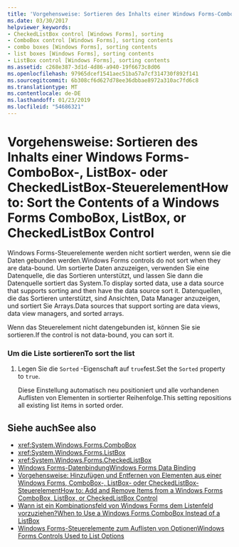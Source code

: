 ```yaml
---
title: 'Vorgehensweise: Sortieren des Inhalts einer Windows Forms-ComboBox-, ListBox- oder CheckedListBox-Steuerelement'
ms.date: 03/30/2017
helpviewer_keywords:
- CheckedListBox control [Windows Forms], sorting
- ComboBox control [Windows Forms], sorting contents
- combo boxes [Windows Forms], sorting contents
- list boxes [Windows Forms], sorting contents
- ListBox control [Windows Forms], sorting contents
ms.assetid: c268e387-3d1d-4d86-a940-19f6673c8d06
ms.openlocfilehash: 97965dcef1541aec51ba57a7cf314730f892f141
ms.sourcegitcommit: 6b308cf6d627d78ee36dbbae8972a310ac7fd6c8
ms.translationtype: MT
ms.contentlocale: de-DE
ms.lasthandoff: 01/23/2019
ms.locfileid: "54686321"
---
```

# <a name="how-to-sort-the-contents-of-a-windows-forms-combobox-listbox-or-checkedlistbox-control"></a><span data-ttu-id="1cebd-102">Vorgehensweise: Sortieren des Inhalts einer Windows Forms-ComboBox-, ListBox- oder CheckedListBox-Steuerelement</span><span class="sxs-lookup"><span data-stu-id="1cebd-102">How to: Sort the Contents of a Windows Forms ComboBox, ListBox, or CheckedListBox Control</span></span>
<span data-ttu-id="1cebd-103">Windows Forms-Steuerelemente werden nicht sortiert werden, wenn sie die Daten gebunden werden.</span><span class="sxs-lookup"><span data-stu-id="1cebd-103">Windows Forms controls do not sort when they are data-bound.</span></span> <span data-ttu-id="1cebd-104">Um sortierte Daten anzuzeigen, verwenden Sie eine Datenquelle, die das Sortieren unterstützt, und lassen Sie dann die Datenquelle sortiert das System.</span><span class="sxs-lookup"><span data-stu-id="1cebd-104">To display sorted data, use a data source that supports sorting and then have the data source sort it.</span></span> <span data-ttu-id="1cebd-105">Datenquellen, die das Sortieren unterstützt, sind Ansichten, Data Manager anzuzeigen, und sortiert Sie Arrays.</span><span class="sxs-lookup"><span data-stu-id="1cebd-105">Data sources that support sorting are data views, data view managers, and sorted arrays.</span></span>  
  
 <span data-ttu-id="1cebd-106">Wenn das Steuerelement nicht datengebunden ist, können Sie sie sortieren.</span><span class="sxs-lookup"><span data-stu-id="1cebd-106">If the control is not data-bound, you can sort it.</span></span>  
  
### <a name="to-sort-the-list"></a><span data-ttu-id="1cebd-107">Um die Liste sortieren</span><span class="sxs-lookup"><span data-stu-id="1cebd-107">To sort the list</span></span>  
  
1.  <span data-ttu-id="1cebd-108">Legen Sie die `Sorted` -Eigenschaft auf `true`fest.</span><span class="sxs-lookup"><span data-stu-id="1cebd-108">Set the `Sorted` property to `true`.</span></span>  
  
     <span data-ttu-id="1cebd-109">Diese Einstellung automatisch neu positioniert und alle vorhandenen Auflisten von Elementen in sortierter Reihenfolge.</span><span class="sxs-lookup"><span data-stu-id="1cebd-109">This setting repositions all existing list items in sorted order.</span></span>  
  
## <a name="see-also"></a><span data-ttu-id="1cebd-110">Siehe auch</span><span class="sxs-lookup"><span data-stu-id="1cebd-110">See also</span></span>
- <xref:System.Windows.Forms.ComboBox>
- <xref:System.Windows.Forms.ListBox>
- <xref:System.Windows.Forms.CheckedListBox>
- [<span data-ttu-id="1cebd-111">Windows Forms-Datenbindung</span><span class="sxs-lookup"><span data-stu-id="1cebd-111">Windows Forms Data Binding</span></span>](../../../../docs/framework/winforms/windows-forms-data-binding.md)
- [<span data-ttu-id="1cebd-112">Vorgehensweise: Hinzufügen und Entfernen von Elementen aus einer Windows Forms, ComboBox-, ListBox- oder CheckedListBox-Steuerelement</span><span class="sxs-lookup"><span data-stu-id="1cebd-112">How to: Add and Remove Items from a Windows Forms ComboBox, ListBox, or CheckedListBox Control</span></span>](../../../../docs/framework/winforms/controls/add-and-remove-items-from-a-wf-combobox.md)
- [<span data-ttu-id="1cebd-113">Wann ist ein Kombinationsfeld von Windows Forms dem Listenfeld vorzuziehen?</span><span class="sxs-lookup"><span data-stu-id="1cebd-113">When to Use a Windows Forms ComboBox Instead of a ListBox</span></span>](../../../../docs/framework/winforms/controls/when-to-use-a-windows-forms-combobox-instead-of-a-listbox.md)
- [<span data-ttu-id="1cebd-114">Windows Forms-Steuerelemente zum Auflisten von Optionen</span><span class="sxs-lookup"><span data-stu-id="1cebd-114">Windows Forms Controls Used to List Options</span></span>](../../../../docs/framework/winforms/controls/windows-forms-controls-used-to-list-options.md)
